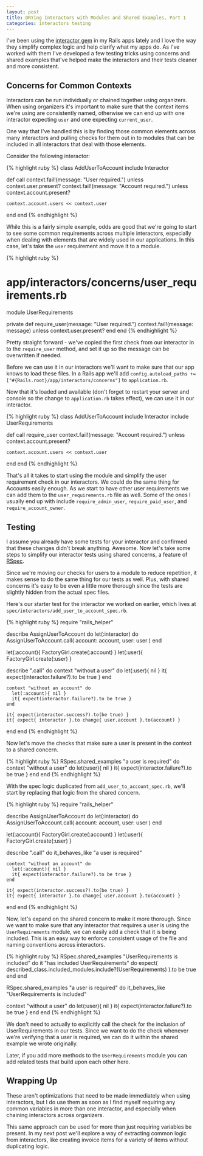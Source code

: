```yaml
---
layout: post
title: DRYing Interactors with Modules and Shared Examples, Part 1
categories: interactors testing
---
```


I've been using the [interactor gem](https://github.com/collectiveidea/interactor) in my Rails apps lately and I love the way they simplify complex logic and help clarify what my apps do. As I've worked with them I've developed a few testing tricks using concerns and shared examples that've helped make the interactors and their tests cleaner and more consistent.

## Concerns for Common Contexts

Interactors can be run individually or chained together using organizers. When using organizers it's important to make sure that the context items we're using are consistently named, otherwise we can end up with one interactor expecting `user` and one expecting `current_user`.

One way that I've handled this is by finding those common elements across many interactors and pulling checks for them out in to modules that can be included in all interactors that deal with those elements.

Consider the following interactor:

{% highlight ruby %}
class AddUserToAccount
  include Interactor

  def call
    context.fail!(message: "User required.") unless context.user.present?
    context.fail!(message: "Account required.") unless context.account.present?

    context.account.users << context.user
  end
end
{% endhighlight %}

While this is a fairly simple example, odds are good that we're going to start to see some common requirements across multiple interactors, especially when dealing with elements that are widely used in our applications. In this case, let's take the `user` requirement and move it to a module.

{% highlight ruby %}
# app/interactors/concerns/user_requirements.rb
module UserRequirements

private
  def require_user(message: "User required.")
  context.fail!(message: message) unless context.user.present?
  end
end
{% endhighlight %}

Pretty straight forward - we've copied the first check from our interactor in to the `require_user` method, and set it up so the message can be overwritten if needed.

Before we can use it in our interactors we'll want to make sure that our app knows to load these files. In a Rails app we'll add `config.autoload_paths += ["#{Rails.root}/app/interactors/concerns"]` to `application.rb`.

Now that it's loaded and available (don't forget to restart your server and console so the change to `application.rb` takes effect), we can use it in our interactor.

{% highlight ruby %}
class AddUserToAccount
  include Interactor
  include UserRequirements

  def call
  require_user
    context.fail!(message: "Account required.") unless context.account.present?

    context.account.users << context.user
  end
end
{% endhighlight %}

That's all it takes to start using the module and simplify the user requirement check in our interactors. We could do the same thing for Accounts easily enough. As we start to have other user requirements we can add them to the `user_requirements.rb` file as well. Some of the ones I usually end up with include `require_admin_user`, `require_paid_user`, and `require_account_owner`.

## Testing

I assume you already have some tests for your interactor and confirmed that these changes didn't break anything. Awesome. Now let's take some steps to simplify our interactor tests using shared concerns, a feature of [RSpec](http://rspec.info).

Since we're moving our checks for users to a module to reduce repetition, it makes sense to do the same thing for our tests as well. Plus, with shared concerns it's easy to be even a little more thorough since the tests are slightly hidden from the actual spec files.

Here's our starter test for the interactor we worked on earlier, which lives at `spec/interactors/add_user_to_account_spec.rb`.

{% highlight ruby %}
require "rails_helper"

describe AssignUserToAccount do
  let(:interactor) do
    AssignUserToAccount.call(
      account: account,
      user: user
    )
  end

  let(:account){ FactoryGirl.create(:account) }
  let(:user){ FactoryGirl.create(:user) }

  describe ".call" do
    context "without a user" do
      let(:user){ nil }
      it{ expect(interactor.failure?).to be true }
    end

    context "without an account" do
      let(:account){ nil }
      it{ expect(interactor.failure?).to be true }
    end

    it{ expect(interactor.success?).to(be true) }
    it{ expect{ interactor }.to change{ user.account }.to(account) }
  end
end
{% endhighlight %}

Now let's move the checks that make sure a user is present in the context to a shared concern.

{% highlight ruby %}
RSpec.shared_examples "a user is required" do
  context "without a user" do
    let(:user){ nil }
    it{ expect(interactor.failure?).to be true }
  end
end
{% endhighlight %}

With the spec logic duplicated from `add_user_to_account_spec.rb`, we'll start by replacing that logic from the shared concern.

{% highlight ruby %}
require "rails_helper"

describe AssignUserToAccount do
  let(:interactor) do
    AssignUserToAccount.call(
      account: account,
      user: user
    )
  end

  let(:account){ FactoryGirl.create(:account) }
  let(:user){ FactoryGirl.create(:user) }

  describe ".call" do
    it_behaves_like "a user is required"

    context "without an account" do
      let(:account){ nil }
      it{ expect(interactor.failure?).to be true }
    end

    it{ expect(interactor.success?).to(be true) }
    it{ expect{ interactor }.to change{ user.account }.to(account) }
  end
end
{% endhighlight %}

Now, let's expand on the shared concern to make it more thorough. Since we want to make sure that any interactor that requires a user is using the `UserRequirements` module, we can easily add a check that it is being included. This is an easy way to enforce consistent usage of the file and naming conventions across interactors.

{% highlight ruby %}
RSpec.shared_examples "UserRequirements is included" do
  it "has included UserRequirements" do
    expect(
      described_class.included_modules.include?(UserRequirements)
    ).to be true
  end
end

RSpec.shared_examples "a user is required" do
  it_behaves_like "UserRequirements is included"

  context "without a user" do
    let(:user){ nil }
    it{ expect(interactor.failure?).to be true }
  end
end
{% endhighlight %}

We don't need to actually to explicitly call the check for the inclusion of UserRequirements in our tests. Since we want to do the check whenever we're verifying that a user is required, we can do it within the shared example we wrote originally.


Later, if you add more methods to the `UserRequirements` module you can add related tests that build upon each other here.

## Wrapping Up

These aren't optimizations that need to be made immediately when using interactors, but I do use them as soon as I find myself requiring any common variables in more than one interactor, and especially when chaining interactors across organizers.

This same approach can be used for more than just requiring variables be present. In my next post we'll explore a way of extracting common logic from interactors, like creating invoice items for a variety of items without duplicating logic.
